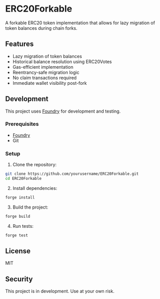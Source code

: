 # ERC20Forkable

A forkable ERC20 token implementation that allows for lazy migration of token balances during chain forks.

## Features

- Lazy migration of token balances
- Historical balance resolution using ERC20Votes
- Gas-efficient implementation
- Reentrancy-safe migration logic
- No claim transactions required
- Immediate wallet visibility post-fork

## Development

This project uses [Foundry](https://getfoundry.sh/) for development and testing.

### Prerequisites

- [Foundry](https://getfoundry.sh/)
- Git

### Setup

1. Clone the repository:
```bash
git clone https://github.com/yourusername/ERC20Forkable.git
cd ERC20Forkable
```

2. Install dependencies:
```bash
forge install
```

3. Build the project:
```bash
forge build
```

4. Run tests:
```bash
forge test
```

## License

MIT

## Security

This project is in development. Use at your own risk.
